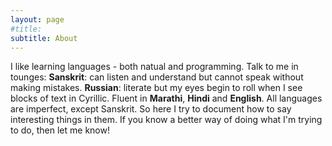 ```yaml
---
layout: page
#title: 
subtitle: About
---
```

I like learning languages - both natual and programming. 
Talk to me in tounges:
**Sanskrit**: can listen and understand but cannot speak without making mistakes.
**Russian**: literate but my eyes begin to roll when I see blocks of text in Cyrillic.
Fluent in **Marathi**, **Hindi** and **English**. 
All languages are imperfect, except Sanskrit.
So here I try to document how to say interesting things in them.
If you know a better way of doing what I'm trying to do, then let me know!
